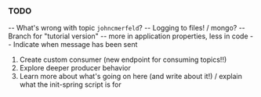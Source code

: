 ### TODO

 -- What's wrong with topic `johncmerfeld`?
 -- Logging to files! / mongo?
 -- Branch for "tutorial version"
 -- more in application properties, less in code
 -- Indicate when message has been sent

1. Create custom consumer (new endpoint for consuming topics!!)
2. Explore deeper producer behavior
3. Learn more about what's going on here (and write about it!) / explain what the init-spring script is for
